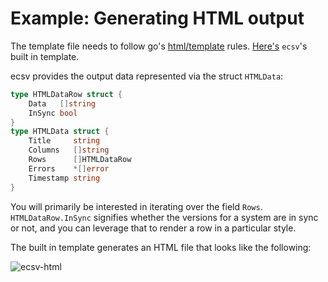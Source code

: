 # Example: Generating HTML output

The template file needs to follow go's
[html/template](https://pkg.go.dev/html/template) rules.
[Here's](../../internal/ui/assets/template.html) `ecsv`'s built in template.

ecsv provides the output data represented via the struct `HTMLData`:

```go
type HTMLDataRow struct {
	Data   []string
	InSync bool
}
type HTMLData struct {
	Title     string
	Columns   []string
	Rows      []HTMLDataRow
	Errors    *[]error
	Timestamp string
}
```

You will primarily be interested in iterating over the field `Rows`.
`HTMLDataRow.InSync` signifies whether the versions for a system are in sync
or not, and you can leverage that to render a row in a particular style.

The built in template generates an HTML file that looks like the following:

![ecsv-html](https://github.com/user-attachments/assets/dbde169a-3253-42cd-b5ff-0f2f99cecf58)
